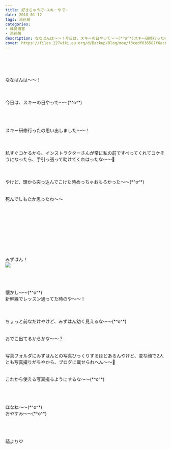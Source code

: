 ```yaml
---
title: 好きちゃうで♡スキーやで♡
date: 2018-01-12
tags: 涼花萌
categories: 
- 成员博客
- 涼花萌
description: ななばんは〜〜！今日は、スキーの日やって〜〜(*^o^*)スキー研修行ったの思い出しました〜〜！私すぐコケるから、インストラクターさんが常に私の前ですべってくれてコケそう...
cover: https://files.227wiki.eu.org/d/Backup/Blog/moe/f3cedf636587f6ac853b4dad0374f.jpg 
---
```

<div class="blog_detail__main">
<br/>
<br/>
<br/>
<br/>
ななばんは〜〜！<br/>
<br/>
<br/>
<br/>
今日は、スキーの日やって〜〜(*^o^*)<br/>
<br/>
<br/>
<br/>
<br/>
スキー研修行ったの思い出しました〜〜！<br/>
<br/>
<br/>
<br/>
私すぐコケるから、インストラクターさんが常に私の前ですべってくれてコケそうになったら、手引っ張って助けてくれはったな〜〜🎿<br/>
<br/>
<br/>
<br/>
やけど、頭から突っ込んでこけた時めっちゃおもろかった〜〜(*^o^*)<br/>
<br/>
<br/>
死んでしもたか思ったわ〜〜<br/>
<br/>
<br/>
<br/>
<br/>
<br/>
<br/>
<br/>
<br/>
<br/>
<br/>
みずはん！<br/>
<img src="https://files.227wiki.eu.org/d/Backup/Blog/moe/f3cedf636587f6ac853b4dad0374f.jpg"><br/>
<br/>
<br/>
<br/>
<br/>
懐かし〜〜(*^o^*)<br/>
新幹線でレッスン通ってた時のや〜〜！<br/>
<br/>
<br/>
<br/>
ちょっと前なだけやけど、みずはん幼く見えるな〜〜(*^o^*)<br/>
<br/>
<br/>
おでこ出てるからかな〜〜？<br/>
<br/>
<br/>
写真フォルダにみずはんとの写真びっくりするほどあるんやけど、変な顔で2人とも写真撮りがちやから、ブログに載せられへん〜〜🙈<br/>
<br/>
<br/>
これから使える写真撮るようにするな〜〜(*^o^*)<br/>
<br/>
<br/>
<br/>
<br/>
ほなね〜〜(*^o^*)<br/>
おやすみ〜〜(*^o^*)<br/>
<br/>
<br/>
<br/>
<br/>
萌より♡
<!--twitter-->

<!--//twitter-->
</img></div>